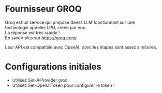 ﻿# Fournisseur GROQ

Groq est un service qui propose divers LLM fonctionnant sur une technologie appelée LPU, créée par eux.  
La réponse est très rapide !  
En savoir plus sur https://groq.com/  

Leur API est compatible avec OpenAI, donc les étapes sont assez similaires.

# Configurations initiales 

* Utilisez Set-AiProvider groq
* Utilisez Set-OpenaiToken pour configurer le token !
